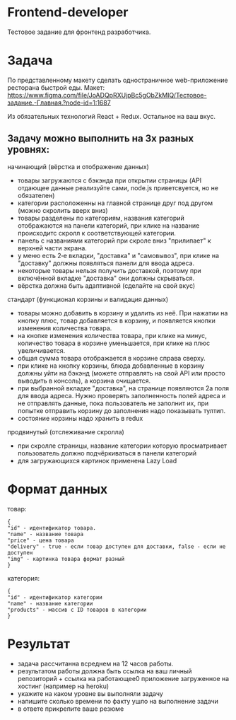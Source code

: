 # Frontend-developer
Тестовое задание для фронтенд разработчика.

# Задача
По представленному макету сделать одностраничное web-приложение ресторана быстрой еды.
Макет: https://www.figma.com/file/JoADQpRXUjpBc5gObZkMIQ/Тестовое-задание.-Главная.?node-id=1:1687

Из обязательных технологий React + Redux. Остальное на ваш вкус.

## Задачу можно выполнить на 3х разных уровнях:

начинающий (вёрстка и отображение данных)
- товары загружаются с бэкэнда при открытии страницы (API отдающее данные реализуйте сами, node.js приветсвуется, но не обязателен)
- категории расположенны на главной странице друг под другом (можно скролить вверх вниз)
- товары разделены по категориям, названия категорий отображаются на панели категорий, при клике на название происходитс скролл к соответствующей категории.
- панель с названиями категорий при скроле вниз "прилипает" к верхней части экрана.
- у меню есть 2‑е вкладки, "доставка" и "самовывоз", при клике на "доставку" должны появляться панели для ввода адреса.
- некоторые товары нельзя получить доставкой, поэтому при включённой вкладке "доставка" они должны скрываться.
- вёрстка должна быть адаптивной (сделайте на свой вкус)

стандарт (функционал корзины и валидация данных)
- товары можно добавить в корзину и удалить из неё. При нажатии на кнопку плюс, товар добавляется в корзину, и появляется кнопки изменения количества товара.
- на кнопке изменения количества товара, при клике на минус, количество товара в корзине уменьшается, при клике на плюс увеличивается.
- общая сумма товара отображается в корзине справа сверху.
- при клике на кнопку корзины, блюда добавленные в корзину должны уйти на бэкэнд (можете отправлять на свой API или просто выводить в консоль), а корзина очищается.
- при выбранной вкладке "доставка", на странице появляются 2а поля для ввода адреса. Нужно проверять заполненность полей адреса и не отправлять данные, пока пользователь не заполнит их, при попытке отправить корзину до заполнения надо показывать тултип.
- состояние корзины надо хранить в redux

продвинутый (отслеживание скролла)
- при скролле страницы, название категории которую просматривает пользователь должно подчёркиваться в панели категорий
- для загружающихся картинок применена Lazy Load

# Формат данных
товар:
```
{
"id" - идентификатор товара.
"name" - название товара
"price" - цена товара
"delivery" - true - если товар доступен для доставки, false - если не доступен
"img" - картинка товара формат разный
}
```

категория:
```
{
"id" - идентификатор категории
"name" - название категории
"products" - массив с ID товаров в категории
}
```

# Результат
- задача рассчитанна всреднем на 12 часов работы.
- результатом работы должна быть ссылка на ваш личный репозиторий + ссылка на работающее0 приложение загруженное на хостинг (например на heroku)
- укажите на каком уровне вы выполняли задачу
- напишите сколько времени по факту ушло на выполнение задачи
- в ответе прикрепите ваше резюме
